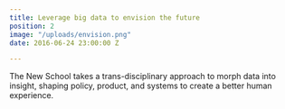 ```yaml
---
title: Leverage big data to envision the future
position: 2
image: "/uploads/envision.png"
date: 2016-06-24 23:00:00 Z

---
```


The New School takes a trans-disciplinary approach to morph data into insight, shaping policy, product, and systems to create a better human experience.
